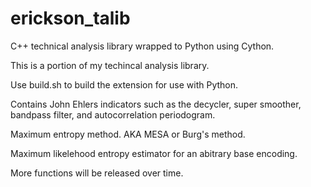 # erickson_talib
C++ technical analysis library wrapped to Python using Cython.

This is a portion of my techincal analysis library. 

Use build.sh to build the extension for use with Python.

Contains 
John Ehlers indicators such as the decycler, super smoother, bandpass filter, and autocorrelation periodogram.

Maximum entropy method. AKA MESA or Burg's method.

Maximum likelehood entropy estimator for an abitrary base encoding.

More functions will be released over time.
